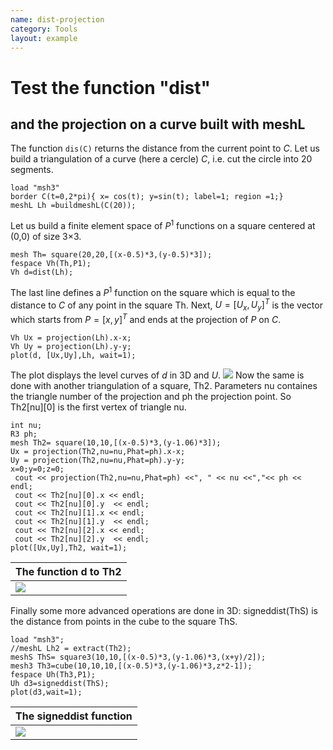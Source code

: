 ```yaml
---
name: dist-projection
category: Tools
layout: example
---
```


# Test the function "dist" 
## and the projection on a curve built with meshL
The function $\texttt{dis(C)}$ returns the distance from the current point to $C$. Let us build a triangulation of a curve (here a cercle)  $C$, i.e. cut the circle into 20 segments.
~~~freefem
load "msh3"
border C(t=0,2*pi){ x= cos(t); y=sin(t); label=1; region =1;}
meshL Lh =buildmeshL(C(20));
~~~
Let us build a finite element space of $P^1$ functions on a square centered at (0,0) of size 3$\times$3.
~~~freefem
mesh Th= square(20,20,[(x-0.5)*3,(y-0.5)*3]);
fespace Vh(Th,P1);
Vh d=dist(Lh);
~~~
The last line defines a $P^1$ function on the square which is equal to the distance to $C$ of any point in the square Th. 
Next, $U=[U_x,U_y]^T$ is the vector which starts from $P=[x,y]^T$ and ends at the projection of $P$ on $C$.
~~~freefem
Vh Ux = projection(Lh).x-x;
Vh Uy = projection(Lh).y-y; 
plot(d, [Ux,Uy],Lh, wait=1);
~~~
The plot displays the level curves of $d$ in 3D and $U$.
![][_Ud]
Now the same is done with another triangulation of a square, Th2. Parameters nu containes the triangle number of the projection and ph the projection point. So Th2[nu][0] is the first vertex of triangle nu.
~~~freefem
int nu;
R3 ph; 
mesh Th2= square(10,10,[(x-0.5)*3,(y-1.06)*3]);
Ux = projection(Th2,nu=nu,Phat=ph).x-x;
Uy = projection(Th2,nu=nu,Phat=ph).y-y;
x=0;y=0;z=0;
 cout << projection(Th2,nu=nu,Phat=ph) <<", " << nu <<","<< ph << endl; 
 cout << Th2[nu][0].x << endl;
 cout << Th2[nu][0].y  << endl;
 cout << Th2[nu][1].x << endl;
 cout << Th2[nu][1].y  << endl;
 cout << Th2[nu][2].x << endl;
 cout << Th2[nu][2].y  << endl;
plot([Ux,Uy],Th2, wait=1);
~~~

| The function d to Th2 |
| --------------------- |
| ![][_plot2]           |

Finally some more advanced operations are done in 3D: signeddist(ThS) is the distance from points in the cube to the square ThS.
~~~freefem
load "msh3";
//meshL Lh2 = extract(Th2);
meshS ThS= square3(10,10,[(x-0.5)*3,(y-1.06)*3,(x+y)/2]);
mesh3 Th3=cube(10,10,10,[(x-0.5)*3,(y-1.06)*3,z*2-1]);
fespace Uh(Th3,P1);
Uh d3=signeddist(ThS);
plot(d3,wait=1);
~~~

| The signeddist function |
| ----------------------- |
| ![][_plot3]             |

[_Ud]: https://raw.githubusercontent.com/phtournier/ffmdtest/refs/heads/main/md/figures/dist-projection/Ud.png

[_plot2]: https://raw.githubusercontent.com/phtournier/ffmdtest/refs/heads/main/md/figures/dist-projection/plot2.png

[_plot3]: https://raw.githubusercontent.com/phtournier/ffmdtest/refs/heads/main/md/figures/dist-projection/plot3.png

